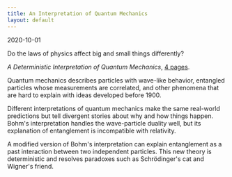 ```yaml
---
title: An Interpretation of Quantum Mechanics
layout: default
---
```

<p class="date">2020-10-01</p>

Do the laws of physics affect big and small things differently?

*A Deterministic Interpretation of Quantum Mechanics*,
<a href="/docs/wyde-quantum.pdf">4 pages</a>.

Quantum mechanics describes particles with wave-like behavior,
entangled particles whose measurements are correlated, and other phenomena that
are hard to explain with ideas developed before 1900.

Different interpretations of quantum mechanics make the same real-world predictions but tell divergent stories about why and how things happen.
Bohm's interpretation handles the wave-particle duality well, but its explanation of entanglement
is incompatible with relativity.

A modified version of Bohm's interpretation can explain entanglement as a past
interaction between two independent particles. This new theory is deterministic and resolves paradoxes such as Schr&ouml;dinger's cat and Wigner's friend.
